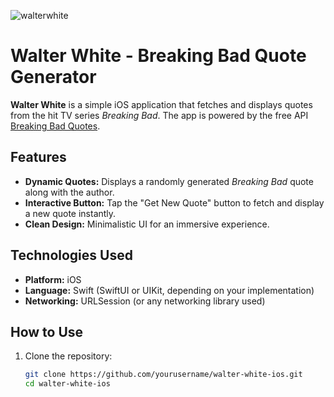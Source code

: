 
![walterwhite](https://github.com/user-attachments/assets/a512695a-88c3-423d-bbd7-9a86c044b4c3)

# Walter White - Breaking Bad Quote Generator  

**Walter White** is a simple iOS application that fetches and displays quotes from the hit TV series *Breaking Bad*. The app is powered by the free API [Breaking Bad Quotes](https://api.breakingbadquotes.xyz/v1/quotes).  

## Features  
- **Dynamic Quotes:** Displays a randomly generated *Breaking Bad* quote along with the author.  
- **Interactive Button:** Tap the "Get New Quote" button to fetch and display a new quote instantly.  
- **Clean Design:** Minimalistic UI for an immersive experience.  

## Technologies Used  
- **Platform:** iOS  
- **Language:** Swift (SwiftUI or UIKit, depending on your implementation)  
- **Networking:** URLSession (or any networking library used)  

## How to Use  
1. Clone the repository:  
   ```bash
   git clone https://github.com/yourusername/walter-white-ios.git
   cd walter-white-ios
